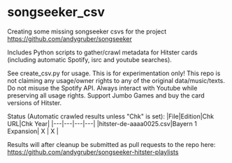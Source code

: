 # songseeker_csv
Creating some missing songseeker csvs for the project https://github.com/andygruber/songseeker

Includes Python scripts to gather/crawl metadata for Hitster cards (including automatic Spotify, isrc and youtube searches).

See create_csv.py for usage. This is for experimentation only! This repo is not claiming any usage/owner rights to any of the original data/music/texts.
Do not misuse the Spotify API. Always interact with Youtube while preserving all usage rights. 
Support Jumbo Games and buy the card versions of Hitster.

Status (Automatic crawled results unless "Chk" is set):
|File|Edition|Chk URL|Chk Year|
|---|---|---|---|
|hitster-de-aaaa0025.csv|Bayern 1 Expansion| X | X |


Results will after cleanup be submitted as pull requests to the repo here:
https://github.com/andygruber/songseeker-hitster-playlists

